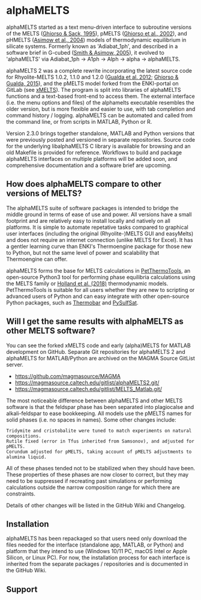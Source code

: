 # alphaMELTS

alphaMELTS started as a text menu-driven interface to subroutine versions of the MELTS ([Ghiorso & Sack, 1995](http://dx.doi.org/10.1007/s004100050036)), pMELTS ([Ghiorso et al., 2002](http://dx.doi.org/10.1029/2001GC000217)), and pHMELTS ([Asimow et al., 2004](http://dx.doi.org/10.1029/2003GC000568)) models of thermodynamic equilibrium in silicate systems. Formerly known as 'Adiabat_1ph', and described in a software brief in G-cubed ([Smith & Asimow, 2005](http://dx.doi.org/10.1029/2004GC000816)), it evolved to 'alphaMELTS' via Adiabat_1ph &rarr; A1ph &rarr; Alph &rarr; alpha &rarr; alphaMELTS.

alphaMELTS 2 was a complete rewrite incorporating the latest source code for Rhyolite-MELTS 1.0.2, 1.1.0 and 1.2.0 ([Gualda et al. 2012](https://doi.org/10.1093/petrology/egr080); [Ghiorso & Gualda, 2015](https://doi.org/10.1007/s00410-015-1141-8)), and the pMELTS model forked from the ENKI-portal on GitLab (see [xMELTS](https://gitlab.com/ENKI-portal/xMELTS)). The program is split into libraries of alphaMELTS functions and a text-based front-end to access them. The external interface (i.e. the menu options and files) of the alphamelts executable resembles the older version, but is more flexible and easier to use, with tab completion and command history / logging. alphaMELTS can be automated and called from the command line, or from scripts in MATLAB, Python or R.

Version 2.3.0 brings together standalone, MATLAB and Python versions that were previously posted and versioned in separate repositories. Source code for the underlying libalphaMELTS C library is available for browsing and an old Makefile is provided for reference. Workflows to build and package alphaMELTS interfaces on multiple platforms will be added soon, and comprehensive documentation and a software brief are upcoming.

## How does alphaMELTS compare to other versions of MELTS?

The alphaMELTS suite of software packages is intended to bridge the middle ground in terms of ease of use and power. All versions have a small footprint and are relatively easy to install locally and natively on all platforms. It is simple to automate repetative tasks compared to graphical user interfaces (including the original (Rhyolite-)MELTS GUI and easyMelts) and does not require an internet connection (unlike MELTS for Excel). It has a gentler learning curve than ENKI's Thermoengine package for those new to Python, but not the same level of power and scalability that Thermoengine can offer.

alphaMELTS forms the base for MELTS calculations in [PetThermoTools](https://github.com/gleesonm1/PetThermoTools), an open-source Python3 tool for performing phase equilibria calculations using the MELTS family or [Holland et al. (2018)](https://doi.org/10.1093/petrology/egy048) thermodynamic models. PetThermoTools is suitable for all users whether they are new to scripting or advanced users of Python and can easy integrate with other open-source Python packages, such as [Thermobar](https://github.com/PennyWieser/Thermobar) and [PySulfSat](https://github.com/PennyWieser/PySulfSat).

## Will I get the same results with alphaMELTS as other MELTS software?

You can see the forked xMELTS code and early (alpha)MELTS for MATLAB development on GitHub. Separate Git repositories for alphaMELTS 2 and alphaMELTS for MATLAB/Python are archived on the MAGMA Source GitList server.
* https://github.com/magmasource/MAGMA
* https://magmasource.caltech.edu/gitlist/alphaMELTS2.git/
* https://magmasource.caltech.edu/gitlist/MELTS_Matlab.git/

The most noticeable difference between alphaMELTS and other MELTS software is that the feldspar phase has been separated into plagiocalse and alkali-feldspar to ease bookkeeping. All models use the pMELTS names for solid phases (i.e. no spaces in names). Some other changes include:

    Tridymite and cristobalite were tuned to match experiments on natural compositions.
    Rutile fixed (error in Tfus inherited from Samsonov), and adjusted for pMELTS.
    Corundum adjusted for pMELTS, taking account of pMELTS adjustments to alumina liquid.

All of these phases tended not to be stabilized when they should have been. These properties of these phases are now closer to correct, but they may need to be suppressed if recreating past simulations or performing calculations outside the narrow composition range for which there are constraints.

Details of other changes will be listed in the GitHub Wiki and Changelog.

## Installation

alphaMELTS has been repackaged so that users need only download the files needed for the interface (standalone app, MATLAB, or Python) and platform that they intend to use (Windows 10/11 PC, macOS Intel or Apple Silicon, or Linux PC). For now, the installation process for each interface is inherited from the separate packages / repositories and is documented in the GitHub Wiki.

## Support


